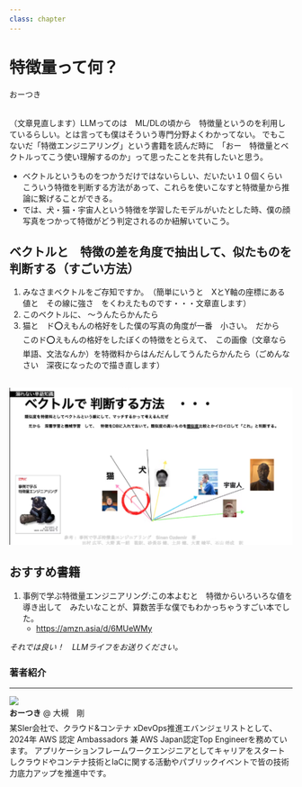 ```yaml
---
class: chapter
---
```


# 特徴量って何？

<div class="flush-right">
おーつき
</div>

<br>

（文章見直します）LLMってのは　ML/DLの頃から　特徴量というのを利用しているらしい。とは言っても僕はそういう専門分野よくわかってない。
でもこないだ「特徴エンジニアリング」という書籍を読んだ時に　「おー　特徴量とベクトルってこう使い理解するのか」って思ったことを共有したいと思う。

* ベクトルというものをつかうだけではないらしい、だいたい１０個くらい　こういう特徴を判断する方法があって、これらを使いこなすと特徴量から推論に繋げることができる。
* では、犬・猫・宇宙人という特徴を学習したモデルがいたとした時、僕の顔写真をつかって特徴がどう判定されるのか紐解いていこう。

## ベクトルと　特徴の差を角度で抽出して、似たものを判断する（すごい方法）
1. みなさまベクトルをご存知ですか。　（簡単にいうと　XとY軸の座標にある値と　その線に強さ　をくわえたものです・・・文章直します）
1. このベクトルに、 〜うんたらかんたら
1. 猫と　ド⭕️えもんの格好をした僕の写真の角度が一番　小さい。　だから　このド⭕️えもんの格好をしたぼくの特徴をとらえて、　この画像（文章なら単語、文法なんか）を特徴料からはんだんしてうんたらかんたら（ごめんなさい　深夜になったので描き直します）
<br>
<img src="images/chap-otsukit-all/basic-terminology-01-vector.png" >


## おすすめ書籍
1. 事例で学ぶ特徴量エンジニアリング:この本よむと　特徴からいろいろな値を導き出して　みたいなことが、算数苦手な僕でもわかっちゃうすごい本でした。
    - https://amzn.asia/d/6MUeWMy

*それでは良い！　LLMライフをお送りください。*<br>

### 著者紹介
---

<div class="author-profile">
    <img src="images/otsukit.png" width="20%">
    <div>
            <b>おーつき</b>
            @ 大槻　剛
    </div>
</div>
<p style="margin-top: 0.5em; margin-bottom: 2em;">
某SIer会社で、クラウド&コンテナ xDevOps推進エバンジェリストとして、2024年 AWS 認定 Ambassadors 兼 AWS Japan認定Top Engineerを務めています。
アプリケーションフレームワークエンジニアとしてキャリアをスタートしクラウドやコンテナ技術とIaCに関する活動やパブリックイベントで皆の技術力底力アップを推進中です。
</p>